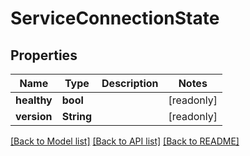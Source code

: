 # ServiceConnectionState

## Properties

Name | Type | Description | Notes
------------ | ------------- | ------------- | -------------
**healthy** | **bool** |  | [readonly]
**version** | **String** |  | [readonly]

[[Back to Model list]](../README.md#documentation-for-models) [[Back to API list]](../README.md#documentation-for-api-endpoints) [[Back to README]](../README.md)


